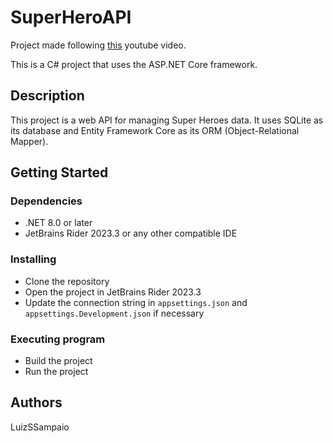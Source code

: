 # SuperHeroAPI

Project made following [this](https://youtu.be/b8fFRX0T38M?si=Y7r70Es3WLpnu9Lf) youtube video.

This is a C# project that uses the ASP.NET Core framework.

## Description

This project is a web API for managing Super Heroes data. It uses SQLite as its database and Entity Framework Core as its ORM (Object-Relational Mapper).

## Getting Started

### Dependencies

* .NET 8.0 or later
* JetBrains Rider 2023.3 or any other compatible IDE

### Installing

* Clone the repository
* Open the project in JetBrains Rider 2023.3
* Update the connection string in `appsettings.json` and `appsettings.Development.json` if necessary

### Executing program

* Build the project
* Run the project

## Authors

LuizSSampaio
